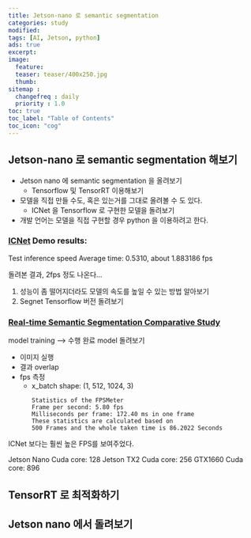 ```yaml
---
title: Jetson-nano 로 semantic segmentation
categories: study
modified: 
tags: [AI, Jetson, python]
ads: true
excerpt:
image:
  feature:
  teaser: teaser/400x250.jpg
  thumb:
sitemap :
  changefreq : daily
  priority : 1.0
toc: true
toc_label: "Table of Contents"
toc_icon: "cog" 
---
```


## Jetson-nano 로 semantic segmentation 해보기
* Jetson nano 에 semantic segmentation 을 올려보기
  - Tensorflow 및 TensorRT 이용해보기
* 모델을 직접 만들 수도, 혹은 있는거를 그대로 올려볼 수 도 있다.
  - ICNet 을 Tensorflow 로 구현한 모델을 돌려보기
* 개발 언어는 모델을 직접 구현할 경우 python 을 이용하려고 한다.


### [ICNet](https://github.com/hellochick/ICNet-tensorflow) Demo results: 
Test inference speed
Average time: 0.5310, about 1.883186 fps

돌려본 결과, 2fps 정도 나온다...
1. 성능이 좀 떨어지더라도 모델의 속도를 높일 수 있는 방법 알아보기
2. Segnet Tensorflow 버전 돌려보기

### [Real-time Semantic Segmentation Comparative Study](https://github.com/MSiam/TFSegmentation) 
model training --> 수행 완료
model 돌려보기
  * 이미지 실행
  * 결과 overlap
  * fps 측정
    - x_batch shape:  (1, 512, 1024, 3)
      ```
      Statistics of the FPSMeter
      Frame per second: 5.80 fps
      Milliseconds per frame: 172.40 ms in one frame
      These statistics are calculated based on
      500 Frames and the whole taken time is 86.2022 Seconds
      ```

ICNet 보다는 훨씬 높은 FPS를 보여주었다.

Jetson Nano Cuda core: 128
Jetson TX2 Cuda core: 256
GTX1660 Cuda core: 896  

## TensorRT 로 최적화하기

## Jetson nano 에서 돌려보기
